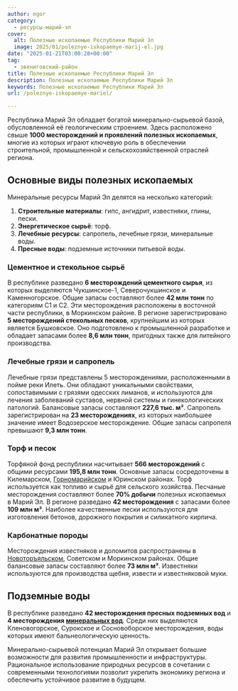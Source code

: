 ```yaml
---
author: egor
category:
  - ресурсы-марий-эл
cover:
  alt: Полезные ископаемые Республики Марий Эл
  image: 2025/01/poleznye-iskopaemye-marij-el.jpg
date: "2025-01-21T03:00:28+00:00"
tag:
  - звениговский-район
title: Полезные ископаемые Республики Марий Эл
description: Полезные ископаемые Республики Марий Эл
keywords: Полезные ископаемые Республики Марий Эл
url: /poleznye-iskopaemye-mariel/

---
```

Республика Марий Эл обладает богатой минерально-сырьевой базой, обусловленной её геологическим строением. Здесь расположено свыше **1000 месторождений и проявлений полезных ископаемых**, многие из которых играют ключевую роль в обеспечении строительной, промышленной и сельскохозяйственной отраслей региона.

## Основные виды полезных ископаемых

Минеральные ресурсы Марий Эл делятся на несколько категорий:

1. **Строительные материалы**: гипс, ангидрит, известняки, глины, пески.
1. **Энергетическое сырьё**: торф.
1. **Лечебные ресурсы**: сапропель, лечебные грязи, минеральные воды.
1. **Пресные воды**: подземные источники питьевой воды.

### **Цементное и стекольное сырьё**

В республике разведано **6 месторождений цементного сырья**, из которых выделяются Чукшинское-1, Северочукшинское и Каменногорское. Общие запасы составляют более **42 млн тонн** по категориям С1 и С2. Эти месторождения расположены в восточной части республики, в Моркинском районе. В регионе зарегистрировано **5 месторождений стекольных песков**, крупнейшим из которых является Бушковское. Оно подготовлено к промышленной разработке и обладает запасами более **8,6 млн тонн**, пригодных также для литейного производства.

### **Лечебные грязи и сапропель**

Лечебные грязи представлены 5 месторождениями, расположенными в пойме реки Илеть. Они обладают уникальными свойствами, сопоставимыми с грязями одесских лиманов, и используются для лечения заболеваний суставов, нервной системы и гинекологических патологий. Балансовые запасы составляют **227,6 тыс. м³**.
Сапропель зарегистрирован на **23 месторождениях**, из которых наибольшее значение имеет Водозерское месторождение. Общие запасы сапропеля превышают **9,3 млн тонн**.

### **Торф и песок**

Торфяной фонд республики насчитывает **566 месторождений** с общими ресурсами **195,8 млн тонн**. Основные запасы сосредоточены в Килемарском, [Горномарийском](/gornomarijskij-rajon/) и Юринском районах. Торф используется как топливо и сырьё для сельского хозяйства. Песчаные месторождения составляют более **70% добычи** полезных ископаемых в Марий Эл. В регионе разведано **42 месторождения** с запасами более **109 млн м³**. Наиболее качественные пески используются для изготовления бетонов, дорожного покрытия и силикатного кирпича.

### **Карбонатные породы**

Месторождения известняков и доломитов распространены в [Новоторъяльском](/starotoryalskaya/), Советском и Моркинском районах. Общие балансовые запасы составляют более **73 млн м³**. Известняки используются для производства щебня, извести и известняковой муки.

## Подземные воды

В республике разведано **42 месторождения пресных подземных вод** и **4 месторождения [минеральных вод](/green-key/)**. Среди них выделяются Кленовогорское, Сурокское и Сосновоборское месторождения, воды которых имеют бальнеологическую ценность.

Минерально-сырьевой потенциал Марий Эл открывает большие возможности для развития промышленности и инфраструктуры. Рациональное использование природных ресурсов в сочетании с современными технологиями позволит укрепить экономику региона и обеспечить устойчивое развитие в будущем.
